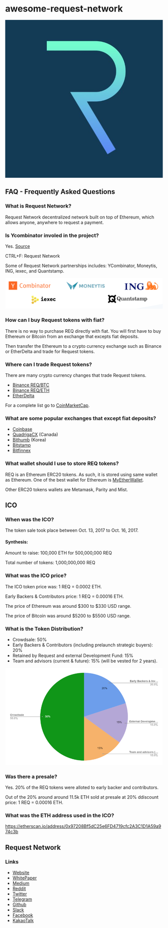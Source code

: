# awesome-request-network

![Request Network](https://github.com/yadakhov/awesome-request-network/blob/master/img/request.jpg)

## FAQ - Frequently Asked Questions

### What is Request Network?

Request Network decentralized network built on top of Ethereum, which allows anyone, anywhere to request a payment.

### Is Ycombinator involed in the project?

Yes.  [Source](https://www.ycombinator.com/companies/?vertical=Fintech&batch=w2017)

CTRL+F: Request Network

Some of Request Network partnerships includes:  YCombinator, Moneytis, ING, iexec, and Quantstamp.

![Partnerships](https://github.com/yadakhov/awesome-request-network/blob/master/img/partnerships.png)


### How can I buy Request tokens with fiat?

There is no way to purchase REQ directly with fiat.  You will first have to buy Ethereum or Bitcoin from an exchange that excepts fiat deposits.

Then transfer the Ethereum to a crypto currency exchange such as Binance or EtherDelta and trade for Request tokens.

### Where can I trade Request tokens?

There are many crypto currency changes that trade Request tokens.

- [Binance REQ/BTC](https://www.binance.com/trade.html?symbol=REQ_BTC)
- [Binance REQ/ETH](https://www.binance.com/trade.html?symbol=REQ_ETH)
- [EtherDelta](https://etherdelta.com/#REQ-ETH)

For a complete list go to [CoinMarketCap](https://coinmarketcap.com/currencies/request-network/#markets).

### What are some popular exchanges that except fiat deposits?

- [Coinbase](https://www.coinbase.com)
- [QuadrigaCX](https://www.quadrigacx.com) (Canada)
- [Bithumb](https://www.bithumb.com) (Korea)
- [Bitstamp](https://www.bitstamp.net) 
- [Bitfinnex](https://www.bitfinex.com)

### What wallet should I use to store REQ tokens?

REQ is an Ethereum ERC20 tokens.  As such, it is stored using same wallet as Ethereum.  One of the best wallet for Ethereum is [MyEtherWallet](https://myetherwallet.com/).

Other ERC20 tokens wallets are Metamask, Parity and Mist.

## ICO

### When was the ICO?

The token sale took place between Oct. 13, 2017 to Oct. 16, 2017.

#### Synthesis:

Amount to raise: 100,000 ETH for 500,000,000 REQ

Total number of tokens: 1,000,000,000 REQ


### What was the ICO price?

The ICO token price was:  1 REQ = 0.0002 ETH.

Early Backers & Contributors price:  1 REQ = 0.00016 ETH.

The price of Ethereum was around $300 to $330 USD range.

The price of Bitcoin was around $5200 to $5500 USD range.


### What is the Token Distribution?

- Crowdsale: 50%
- Early Backers & Contributors (including prelaunch strategic buyers): 20%
- Retained by Request and external Development Fund: 15%
- Team and advisors (current & future): 15% (will be vested for 2 years).

![Token Distribution](https://github.com/yadakhov/awesome-request-network/blob/master/img/token_distribution.png)

### Was there a presale?

Yes. 20% of the REQ tokens were alloted to early backer and contributors.

Out of the 20% around around 11.5k ETH sold at presale at 20% ddiscount price: 1 REQ = 0.00016 ETH.

### What was the ETH address used in the ICO?

https://etherscan.io/address/0x97208Bf5dC25e6FD4719cfc2A3C1D1A59a974c3b

## Request Network 

### Links 

- [Website](https://request.network)
- [WhitePaper](https://request.network/assets/pdf/request_whitepaper.pdf)
- [Medium](https://blog.request.network/)
- [Reddit](https://www.reddit.com/r/RequestNetwork/)
- [Twitter](https://twitter.com/requestnetwork)
- [Telegram](https://t.me/requestnetwork)
- [Github](https://github.com/RequestNetwork/)
- [Slack](https://requestnetwork.slack.com/)
- [Facebook](https://www.facebook.com/Request-Network-140279756554525/)
- [KakaoTalk](https://open.kakao.com/o/g0Y6wJA)
